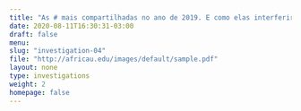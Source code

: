```yaml
---
title: "As # mais compartilhadas no ano de 2019. E como elas interferiram na vida das pessoas."
date: 2020-08-11T16:30:31-03:00
draft: false
menu:
slug: "investigation-04"
file: "http://africau.edu/images/default/sample.pdf"
layout: none
type: investigations
weight: 2
homepage: false
---
```

